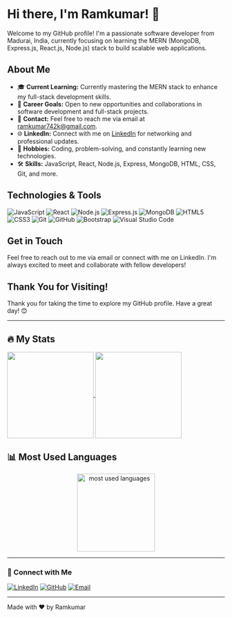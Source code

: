 # Hi there, I'm Ramkumar! 👋

Welcome to my GitHub profile! I'm a passionate software developer from Madurai, India, currently focusing on learning the MERN (MongoDB, Express.js, React.js, Node.js) stack to build scalable web applications.

## About Me

- 🎓 **Current Learning:** Currently mastering the MERN stack to enhance my full-stack development skills.
- 💼 **Career Goals:** Open to new opportunities and collaborations in software development and full-stack projects.
- 📧 **Contact:** Feel free to reach me via email at [ramkumar742k@gmail.com](mailto:ramkumar742k@gmail.com).
- 🌐 **LinkedIn:** Connect with me on [LinkedIn](https://www.linkedin.com/in/ramkumar-sundaram/) for networking and professional updates.
- 🌱 **Hobbies:** Coding, problem-solving, and constantly learning new technologies.
- 🛠️ **Skills:** JavaScript, React, Node.js, Express, MongoDB, HTML, CSS, Git, and more.

## Technologies & Tools

![JavaScript](https://img.shields.io/badge/-JavaScript-F7DF1E?style=flat&logo=JavaScript&logoColor=black)
![React](https://img.shields.io/badge/-React-61DAFB?style=flat&logo=React&logoColor=black)
![Node.js](https://img.shields.io/badge/-Node.js-339933?style=flat&logo=Node.js&logoColor=white)
![Express.js](https://img.shields.io/badge/-Express.js-000000?style=flat&logo=Express&logoColor=white)
![MongoDB](https://img.shields.io/badge/-MongoDB-47A248?style=flat&logo=MongoDB&logoColor=white)
![HTML5](https://img.shields.io/badge/-HTML5-E34F26?style=flat&logo=HTML5&logoColor=white)
![CSS3](https://img.shields.io/badge/-CSS3-1572B6?style=flat&logo=CSS3&logoColor=white)
![Git](https://img.shields.io/badge/-Git-F05032?style=flat&logo=Git&logoColor=white)
![GitHub](https://img.shields.io/badge/-GitHub-181717?style=flat&logo=GitHub&logoColor=white)
![Bootstrap](https://img.shields.io/badge/-Bootstrap-563D7C?style=flat&logo=Bootstrap&logoColor=white)
![Visual Studio Code](https://img.shields.io/badge/-VS%20Code-007ACC?style=flat&logo=Visual%20Studio%20Code&logoColor=white)

## Get in Touch

Feel free to reach out to me via email or connect with me on LinkedIn. I'm always excited to meet and collaborate with fellow developers!

## Thank You for Visiting!

Thank you for taking the time to explore my GitHub profile. Have a great day! 😊

---

## 🔥 My Stats


<a href="https://github.com/Ram742k/github-readme-stats">
  
  <img height=200 align="center" src="https://github-readme-stats.vercel.app/api?username=Ram742k&show_icons=true&theme=dark" />
</a>

<a href="https://github.com/Ram742k">
  
  <img height=200 align="center" src="https://github-readme-stats.vercel.app/api/top-langs?username=Ram742k&layout=compact&langs_count=8&card_width=320&theme=dark" />
</a>

## 📊 Most Used Languages

<div align="center">
  <img src="https://github-readme-stats.vercel.app/api/top-langs/?username=Ram742k&layout=compact&theme=dark&hide_border=true&langs_count=10" height="180" alt="most used languages" />
</div>

---

### 🔗 Connect with Me

[![LinkedIn](https://img.shields.io/badge/LinkedIn-blue?style=flat&logo=linkedin&labelColor=blue)](https://www.linkedin.com/in/ramkumar-sundaram/)
[![GitHub](https://img.shields.io/badge/GitHub-black?style=flat&logo=github&labelColor=black)](https://github.com/Ram742k)
[![Email](https://img.shields.io/badge/Email-red?style=flat&logo=gmail&labelColor=red)](mailto:ramkumar742k@gmail.com)

---

Made with ❤️ by Ramkumar

